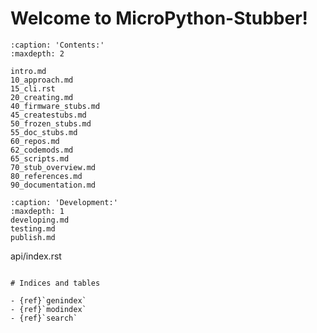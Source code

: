 
# Welcome to MicroPython-Stubber!

```{toctree}
:caption: 'Contents:'
:maxdepth: 2

intro.md
10_approach.md
15_cli.rst
20_creating.md
40_firmware_stubs.md
45_createstubs.md
50_frozen_stubs.md
55_doc_stubs.md
60_repos.md
62_codemods.md
65_scripts.md
70_stub_overview.md
80_references.md
90_documentation.md
```


```{toctree}
:caption: 'Development:'
:maxdepth: 1
developing.md
testing.md
publish.md
```
api/index.rst
```

# Indices and tables

- {ref}`genindex`
- {ref}`modindex`
- {ref}`search`
